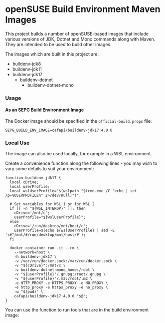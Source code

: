 # openSUSE Build Environment Maven Images

This project builds a number of openSUSE-based images that include various versions of JDK, Dotnet and Mono commands along with Maven. They are intended to be used to build other images.

The images which are built in this project are:
- buildenv-jdk8
- buildenv-jdk11
- buildenv-jdk17
  - buildenv-dotnet
    - buildenv-dotnet-mono

### Usage

#### As an SEPG Build Environment Image
The Docker image should be specified in the `official-build.props` file:
```
SEPG_BUILD_ENV_IMAGE=cafapi/buildenv-jdk17:4.0.0
```

### Local Use
The image can also be used locally, for example in a WSL environment.

Create a convenience function along the following lines - you may wish to vary some details to suit your environment:
```
function buildenv-jdk17 {
  local cDrive;
  local userProfile;
  local wslUserProfile="$(wslpath "$(cmd.exe /C "echo | set /p=%USERPROFILE%" 2>/dev/null)")";

  # Set variables for WSL 1 or for WSL 2
  if [[ -n "${WSL_INTEROP}" ]]; then
    cDrive='/mnt/c';
    userProfile="${wslUserProfile}";
  else
    cDrive='/run/desktop/mnt/host/c';
    userProfile=$(echo ${wslUserProfile} | sed -E 's#^/mnt/#/run/desktop/mnt/host/#');
  fi

  docker container run -it --rm \
    --network=host \
    -h buildenv-jdk17 \
    -v /var/run/docker.sock:/var/run/docker.sock \
    -v "${cDrive}":/mnt/c \
    -v buildenv-dotnet-mono_home:/root \
    -v "${userProfile}"/.gnupg:/root/.gnupg \
    -v "${userProfile}"/.m2:/root/.m2 \
    -e HTTP_PROXY -e HTTPS_PROXY -e NO_PROXY \
    -e http_proxy -e https_proxy -e no_proxy \
    -w "$(pwd)" \
    cafapi/buildenv-jdk17:4.0.0 "$@";
}
```

You can use the function to run tools that are in the build environment image:
```
